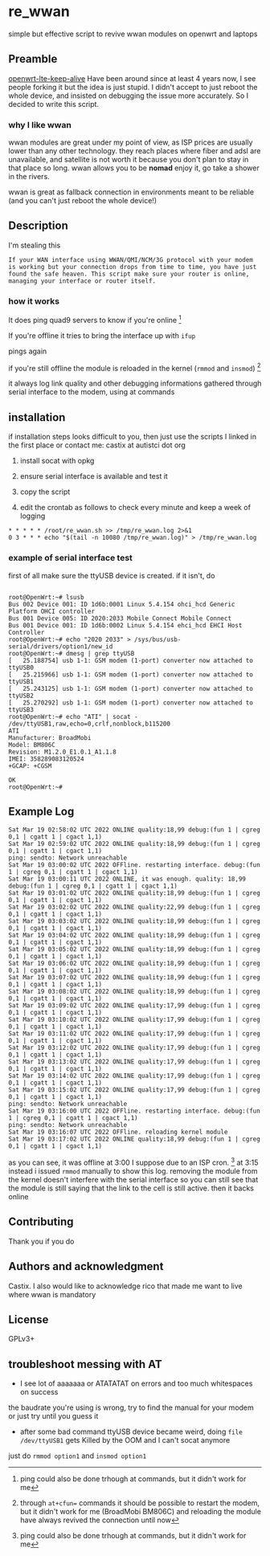 # re_wwan

simple but effective script to revive wwan modules on openwrt and laptops

## Preamble

[openwrt-lte-keep-alive](https://github.com/mchsk/openwrt-lte-keep-alive) Have been around since at least 4 years now, I see people forking it
but the idea is just stupid. I didn't accept to just reboot the whole device, and insisted on debugging the issue more accurately. So I decided to write this script.

### why I like wwan

wwan modules are great under my point of view, as ISP prices are usually lower than any other technology.
they reach places where fiber and adsl are unavailable, and satellite is not worth it because you don't plan to stay in that place so long.
wwan allows you to be **nomad** enjoy it, go take a shower in the rivers.

wwan is great as fallback connection in environments meant to be reliable (and you can't just reboot the whole device!)

## Description
I'm stealing this
```
If your WAN interface using WWAN/QMI/NCM/3G protocol with your modem is working but your connection drops from time to time, you have just found the safe heaven. This script make sure your router is online, managing your interface or router itself.
```

### how it works

It does ping quad9 servers to know if you're online [^1]

If you're offline it tries to bring the interface up with `ifup`

pings again

if you're still offline the module is reloaded in the kernel (`rmmod` and `insmod`) [^2]

it always log link quality and other debugging informations gathered through serial interface to the modem, using at commands

[^1]: ping could also be done trhough at commands, but it didn't work for me

[^2]: through `at+cfun=` commands it should be possible to restart the modem, but it didn't work for me (BroadMobi BM806C) and reloading the module have always revived the connection until now

## installation
if installation steps looks difficult to you, then just use the scripts I linked in the first place or contact me: castix at autistci dot org

1. install socat with opkg

1. ensure serial interface is available and test it

1. copy the script

1. edit the crontab as follows to check every minute and keep a week of logging
```
* * * * * /root/re_wwan.sh >> /tmp/re_wwan.log 2>&1
0 3 * * * echo "$(tail -n 10080 /tmp/re_wwan.log)" > /tmp/re_wwan.log
```

### example of serial interface test

first of all make sure the ttyUSB device is created.
if it isn't, do
```

root@OpenWrt:~# lsusb
Bus 002 Device 001: ID 1d6b:0001 Linux 5.4.154 ohci_hcd Generic Platform OHCI controller
Bus 001 Device 005: ID 2020:2033 Mobile Connect Mobile Connect
Bus 001 Device 001: ID 1d6b:0002 Linux 5.4.154 ehci_hcd EHCI Host Controller
root@OpenWrt:~# echo "2020 2033" > /sys/bus/usb-serial/drivers/option1/new_id
root@OpenWrt:~# dmesg | grep ttyUSB
[   25.188754] usb 1-1: GSM modem (1-port) converter now attached to ttyUSB0
[   25.215966] usb 1-1: GSM modem (1-port) converter now attached to ttyUSB1
[   25.243125] usb 1-1: GSM modem (1-port) converter now attached to ttyUSB2
[   25.270292] usb 1-1: GSM modem (1-port) converter now attached to ttyUSB3
root@OpenWrt:~# echo "ATI" | socat - /dev/ttyUSB1,raw,echo=0,crlf,nonblock,b115200
ATI
Manufacturer: BroadMobi
Model: BM806C
Revision: M1.2.0_E1.0.1_A1.1.8
IMEI: 358289083120524
+GCAP: +CGSM

OK
root@OpenWrt:~# 
```

## Example Log
```
Sat Mar 19 02:58:02 UTC 2022 ONLINE quality:18,99 debug:(fun 1 | cgreg 0,1 | cgatt 1 | cgact 1,1)
Sat Mar 19 02:59:02 UTC 2022 ONLINE quality:18,99 debug:(fun 1 | cgreg 0,1 | cgatt 1 | cgact 1,1)
ping: sendto: Network unreachable
Sat Mar 19 03:00:02 UTC 2022 OFFline. restarting interface. debug:(fun 1 | cgreg 0,1 | cgatt 1 | cgact 1,1)
Sat Mar 19 03:00:11 UTC 2022 ONLINE, it was enough. quality: 18,99 debug:(fun 1 | cgreg 0,1 | cgatt 1 | cgact 1,1)
Sat Mar 19 03:01:02 UTC 2022 ONLINE quality:18,99 debug:(fun 1 | cgreg 0,1 | cgatt 1 | cgact 1,1)
Sat Mar 19 03:02:02 UTC 2022 ONLINE quality:22,99 debug:(fun 1 | cgreg 0,1 | cgatt 1 | cgact 1,1)
Sat Mar 19 03:03:02 UTC 2022 ONLINE quality:18,99 debug:(fun 1 | cgreg 0,1 | cgatt 1 | cgact 1,1)
Sat Mar 19 03:04:02 UTC 2022 ONLINE quality:18,99 debug:(fun 1 | cgreg 0,1 | cgatt 1 | cgact 1,1)
Sat Mar 19 03:05:02 UTC 2022 ONLINE quality:18,99 debug:(fun 1 | cgreg 0,1 | cgatt 1 | cgact 1,1)
Sat Mar 19 03:06:02 UTC 2022 ONLINE quality:18,99 debug:(fun 1 | cgreg 0,1 | cgatt 1 | cgact 1,1)
Sat Mar 19 03:07:02 UTC 2022 ONLINE quality:18,99 debug:(fun 1 | cgreg 0,1 | cgatt 1 | cgact 1,1)
Sat Mar 19 03:08:02 UTC 2022 ONLINE quality:18,99 debug:(fun 1 | cgreg 0,1 | cgatt 1 | cgact 1,1)
Sat Mar 19 03:09:02 UTC 2022 ONLINE quality:17,99 debug:(fun 1 | cgreg 0,1 | cgatt 1 | cgact 1,1)
Sat Mar 19 03:10:02 UTC 2022 ONLINE quality:17,99 debug:(fun 1 | cgreg 0,1 | cgatt 1 | cgact 1,1)
Sat Mar 19 03:11:02 UTC 2022 ONLINE quality:17,99 debug:(fun 1 | cgreg 0,1 | cgatt 1 | cgact 1,1)
Sat Mar 19 03:12:02 UTC 2022 ONLINE quality:17,99 debug:(fun 1 | cgreg 0,1 | cgatt 1 | cgact 1,1)
Sat Mar 19 03:13:02 UTC 2022 ONLINE quality:17,99 debug:(fun 1 | cgreg 0,1 | cgatt 1 | cgact 1,1)
Sat Mar 19 03:14:02 UTC 2022 ONLINE quality:17,99 debug:(fun 1 | cgreg 0,1 | cgatt 1 | cgact 1,1)
Sat Mar 19 03:15:02 UTC 2022 ONLINE quality:17,99 debug:(fun 1 | cgreg 0,1 | cgatt 1 | cgact 1,1)
ping: sendto: Network unreachable
Sat Mar 19 03:16:00 UTC 2022 OFFline. restarting interface. debug:(fun 1 | cgreg 0,1 | cgatt 1 | cgact 1,1)
ping: sendto: Network unreachable
Sat Mar 19 03:16:07 UTC 2022 OFFline. reloading kernel module
Sat Mar 19 03:17:02 UTC 2022 ONLINE quality:18,99 debug:(fun 1 | cgreg 0,1 | cgatt 1 | cgact 1,1)

```

as you can see, it was offline at 3:00 I suppose due to an ISP cron. [^1]
at 3:15 instead i issued `rmmod` manually to show this log.
removing the module from the kernel doesn't interfere with the serial interface
so you can still see that the module is still saying that the link to the cell is still active.
then it backs online

[^1]: online with active link uh? seems like a bug of linux kernel module then? or just the crappy modem I have?

## Contributing
Thank you if you do

## Authors and acknowledgment
Castix.
I also would like to acknowledge rico that made me want to live where wwan is mandatory

## License
GPLv3+


## troubleshoot messing with AT

- I see lot of aaaaaaa or ATATATAT on errors and too much whitespaces on success

the baudrate you're using is wrong, try to find the manual for your modem or just try until you guess it

- after some bad command ttyUSB device became weird, doing `file /dev/ttyUSB1` gets Killed by the OOM and I can't socat anymore

just do `rmmod option1` and `insmod option1`
